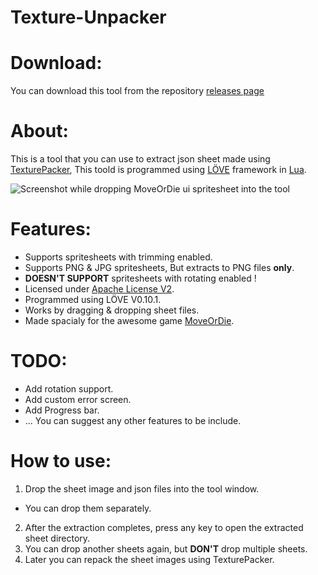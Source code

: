 Texture-Unpacker
================
Download:
=========
You can download this tool from the repository [releases page][6]

About:
======
 This is a tool that you can use to extract json sheet made using [TexturePacker][3], This toold is programmed using [LÖVE][1] framework in [Lua][2].
 
 ![Screenshot while dropping MoveOrDie ui spritesheet into the tool][screenshot]

Features:
=========
- Supports spritesheets with trimming enabled.
- Supports PNG & JPG spritesheets, But extracts to PNG files **only**.
- **DOESN'T SUPPORT** spritesheets with rotating enabled !
- Licensed under [Apache License V2][4].
- Programmed using LÖVE V0.10.1.
- Works by dragging & dropping sheet files.
- Made spacialy for the awesome game [MoveOrDie][5].

TODO:
=====
- Add rotation support.
- Add custom error screen.
- Add Progress bar.
- ... You can suggest any other features to be include.

How to use:
===========
1. Drop the sheet image and json files into the tool window. 
 * You can drop them separately.
2. After the extraction completes, press any key to open the extracted sheet directory.
3. You can drop another sheets again, but **DON'T** drop multiple sheets.
4. Later you can repack the sheet images using TexturePacker.

[1]: http://love2d.org
[2]: http://lua.org
[3]: https://www.codeandweb.com/texturepacker
[4]: http://www.apache.org/licenses/LICENSE-2.0
[5]: http://www.moveordiegame.com/
[6]: https://github.com/RamiLego4Game/Texture-Unpacker/releases
[screenshot]: https://github.com/RamiLego4Game/Texture-Unpacker/raw/master/Screenshot.png

